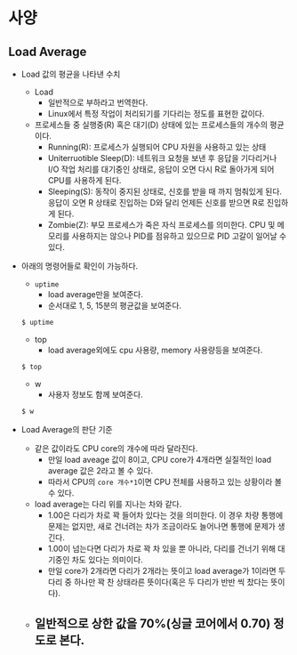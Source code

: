 # 사양

## Load Average

- Load 값의 평균을 나타낸 수치
  - Load
    - 일반적으로 부하라고 번역한다.
    - Linux에서 특정 작업이 처리되기를 기다리는 정도를 표현한 값이다.
  - 프로세스들 중 실행중(R) 혹은 대기(D) 상태에 있는 프로세스들의 개수의 평균이다.
    - Running(R): 프로세스가 실행되어 CPU 자원을 사용하고 있는 상태
    - Uniterruotible Sleep(D): 네트워크 요청을 보낸 후 응답을 기다리거나 I/O 작업 처리를 대기중인 상태로, 응답이 오면 다시 R로 돌아가게 되어 CPU를 사용하게 된다.
    - Sleeping(S): 동작이 중지된 상태로, 신호를 받을 때 까지 멈춰있게 된다. 응답이 오면 R 상태로 진입하는 D와 달리 언제든 신호를 받으면 R로 진입하게 된다.
    - Zombie(Z): 부모 프로세스가 죽은 자식 프로세스를 의미한다. CPU 및 메모리를 사용하지는 않으나 PID를 점유하고 있으므로 PID 고갈이 일어날 수 있다.



- 아래의 명령어들로 확인이 가능하다.

  - `uptime`
    - load average만을 보여준다.
    - 순서대로 1, 5, 15분의 평균값을 보여준다.

  ``` bash
  $ uptime
  ```

  - top
    - load average외에도 cpu 사용량, memory 사용량등을 보여준다.

  ```bash
  $ top
  ```

  - w
    - 사용자 정보도 함께 보여준다.

  ```bash
  $ w
  ```



- Load Average의 판단 기준
  - 같은 값이라도 CPU core의 개수에 따라 달라진다.
    - 만일 load aveage 값이 8이고, CPU core가 4개라면 실질적인 load average 값은 2라고 볼 수 있다.
    - 따라서 CPU의 `core 개수*1`이면 CPU 전체를 사용하고 있는 상황이라 볼 수 있다.
  - load average는 다리 위를 지나는 차와 같다.
    - 1.00은 다리가 차로 꽉 들어차 있다는 것을 의미한다. 이 경우 차량 통행에 문제는 없지만, 새로 건너려는 차가 조금이라도 늘어나면 통행에 문제가 생긴다.
    - 1.00이 넘는다면 다리가 차로 꽉 차 있을 뿐 아니라, 다리를 건너기 위해 대기중인 차도 있다는 의미이다.
    - 만일 core가 2개라면 다리가 2개라는 뜻이고 load average가 1이라면 두 다리 중 하나만 꽉 찬 상태라른 뜻이다(혹은 두 다리가 반반 씩 찼다는 뜻이다).
  - 일반적으로 상한 값을 70%(싱글 코어에서 0.70) 정도로 본다.
    - 

